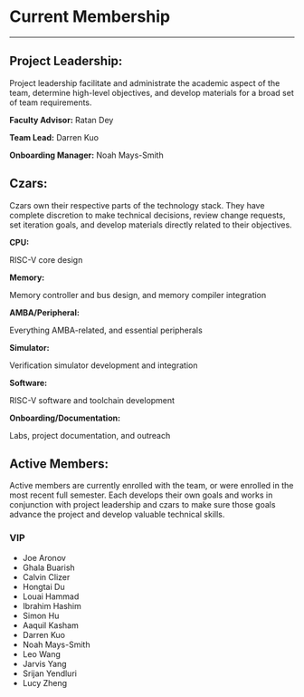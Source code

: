 # Current Membership

---

## Project Leadership:

Project leadership facilitate and administrate the academic aspect of the team,
determine high-level objectives, and develop materials for a broad set of
team requirements.

**Faculty Advisor:** Ratan Dey

**Team Lead:** Darren Kuo

**Onboarding Manager:** Noah Mays-Smith

## Czars:

Czars own their respective parts of the technology stack. They have complete
discretion to make technical decisions, review change requests, set iteration
goals, and develop materials directly related to their objectives.

**CPU:** 

RISC-V core design

**Memory:**

Memory controller and bus design, and memory compiler integration

**AMBA/Peripheral:** 

Everything AMBA-related, and essential peripherals

**Simulator:**

Verification simulator development and integration

**Software:**

RISC-V software and toolchain development

**Onboarding/Documentation:** 

Labs, project documentation, and outreach

## Active Members:

Active members are currently enrolled with the team, or were enrolled in the
most recent full semester. Each develops their own goals and works in
conjunction with project leadership and czars to make sure those goals advance
the project and develop valuable technical skills.

### VIP

  * Joe Aronov
  * Ghala Buarish
  * Calvin Clizer
  * Hongtai Du
  * Louai Hammad
  * Ibrahim Hashim
  * Simon Hu
  * Aaquil Kasham
  * Darren Kuo
  * Noah Mays-Smith
  * Leo Wang
  * Jarvis Yang
  * Srijan Yendluri
  * Lucy Zheng
